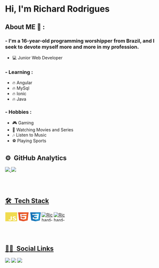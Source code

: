 <h1 align="left">Hi, I'm Richard Rodrigues</h1>

## About ME 💬 :
### - I'm a 16-year-old programming worshipper from Brazil, and I seek to devote myself more and more in my profession.
- 💻 Junior Web Developer 
### - Learning :
- 🔥 Angular
- 🔥 MySql
- 🔥 Ionic
- 🔥 Java
### - Hobbies : 
- 🎮 Gaming
- 🎥 Watching Movies and Series
- 🎶 Listen to Music
- ⚽ Playing Sports

## ⚙️ &nbsp;GitHub Analytics
<div style="display: flex;">
  <a href="https://github.com/Richard-Rodrigues8">
  <img height="180em" src="https://github-readme-stats.vercel.app/api?username=Richard-Rodrigues8&show_icons=true&theme=dracula&include_all_commits=true&count_private=true"/>
  <img height="180em" src="https://github-readme-stats.vercel.app/api/top-langs/?username=Richard-Rodrigues8&layout=compact&langs_count=7&theme=dracula"/>
</div>

<br><br>

## 🛠 &nbsp;Tech Stack
<div style="display: flex;"><br>
  <img align="center" alt="Richard-Js" height="30" width="40" src="https://raw.githubusercontent.com/devicons/devicon/master/icons/javascript/javascript-plain.svg">
  <img align="center" alt="Richard-HTML" height="30" width="40" src="https://raw.githubusercontent.com/devicons/devicon/master/icons/html5/html5-original.svg">
  <img align="center" alt="Richard-CSS" height="30" width="40" src="https://raw.githubusercontent.com/devicons/devicon/master/icons/css3/css3-original.svg">
  <img align="center" alt="Richard-JAVA" height="30" width="40" src="https://cdn.jsdelivr.net/gh/devicons/devicon/icons/java/java-original.svg" />
  <img align="center" alt="Richard-MYSQL" height="30" width="40" src="https://cdn.jsdelivr.net/gh/devicons/devicon/icons/mysql/mysql-original.svg" />
</div>

<br><br>

## 🧑🏻 &nbsp;Social Links
<div> 
  <a href="https://instagram.com/richardrodrigues_" target="_blank"><img src="https://img.shields.io/badge/-Instagram-%23E4405F?style=for-the-badge&logo=instagram&logoColor=white" target="_blank"></a>
  <a href = "mailto:richardrs20060318@gmail.com"><img src="https://img.shields.io/badge/-Gmail-%23333?style=for-the-badge&logo=gmail&logoColor=white" target="_blank"></a>
  <a href="https://www.linkedin.com/in/richard-rodrigues-003533231/" target="_blank"><img src="https://img.shields.io/badge/-LinkedIn-%230077B5?style=for-the-badge&logo=linkedin&logoColor=white" target="_blank"></a> 

</div>
